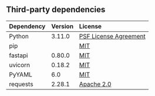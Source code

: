 ## Third-party dependencies

| Dependency           | Version | License                            |
| :----------          | :------ | :------------                      |
| Python               | 3.11.0  | [PSF License Agreement](https://docs.python.org/3/license.html#psf-license) |
| pip                  |         | [MIT](https://opensource.org/licenses/MIT) |
| fastapi              | 0.80.0  | [MIT](https://opensource.org/licenses/MIT) |
| uvicorn              | 0.18.2  | [MIT](https://opensource.org/licenses/MIT) |
| PyYAML               | 6.0     | [MIT](https://opensource.org/licenses/MIT) |
| requests             | 2.28.1  | [Apache 2.0](https://www.apache.org/licenses/LICENSE-2.0) |
